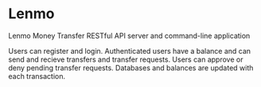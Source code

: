 # Lenmo
Lenmo Money Transfer RESTful API server and command-line application

Users can register and login. Authenticated users have a balance and can send and recieve transfers and transfer requests. Users can approve or deny pending transfer requests. 
Databases and balances are updated with each transaction.



